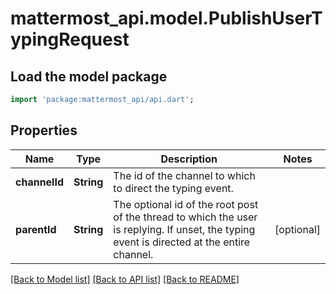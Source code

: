 # mattermost_api.model.PublishUserTypingRequest

## Load the model package
```dart
import 'package:mattermost_api/api.dart';
```

## Properties
Name | Type | Description | Notes
------------ | ------------- | ------------- | -------------
**channelId** | **String** | The id of the channel to which to direct the typing event. | 
**parentId** | **String** | The optional id of the root post of the thread to which the user is replying. If unset, the typing event is directed at the entire channel. | [optional] 

[[Back to Model list]](../README.md#documentation-for-models) [[Back to API list]](../README.md#documentation-for-api-endpoints) [[Back to README]](../README.md)


